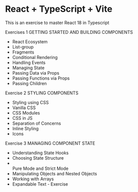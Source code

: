 # React + TypeScript + Vite

This is an exercise to master React 18 in Typescript 

Exercises 1 GETTING STARTED AND BUILDING COMPONENTS
<ul>
<li>React Ecosystem</li>
<li>List-group</li>
<li>Fragments</li>
<li>Conditional Rendering</li>
<li>Handling Events</li>
<li>Managing State</li>
<li>Passing Data via Props</li>
<li>Passing Functions via Props</li>
<li>Passing Children</li>
</ul>

Exercise 2 STYLING COMPONENTS
<ul>
<li>Styling using CSS</li>
<li>Vanilla CSS</li>
<li>CSS Modules</li>
<li>CSS in JS</li>
<li>Separation of Concerns</li>
<li>Inline Styling</li>
<li>Icons</li>
</ul>

Exercise 3 MANAGING COMPONENT STATE
<ul>
<li>Understanding State Hooks</li>
<li>Choosing State Structure</li>
<li></li>Pure Mode and Strict Mode
<li>Manipulating Objects and Nested Objects</li>
<li>Working with Arrays</li>
<li>Expandable Text - Exercise</li>
</ul>















